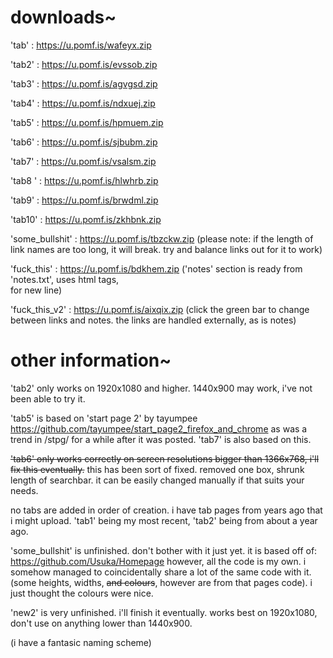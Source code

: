 # downloads~

'tab' : https://u.pomf.is/wafeyx.zip

'tab2' : https://u.pomf.is/evssob.zip

'tab3' : https://u.pomf.is/agvgsd.zip

'tab4' : https://u.pomf.is/ndxuej.zip

'tab5' : https://u.pomf.is/hpmuem.zip

'tab6' : https://u.pomf.is/sjbubm.zip

'tab7' : https://u.pomf.is/vsalsm.zip

'tab8 ' : https://u.pomf.is/hlwhrb.zip

'tab9' : https://u.pomf.is/brwdml.zip

'tab10' : https://u.pomf.is/zkhbnk.zip

'some_bullshit' :  https://u.pomf.is/tbzckw.zip (please note: if the length of link names are too long, it will break. try and balance links out for it to work)

'fuck_this' : https://u.pomf.is/bdkhem.zip ('notes' section is ready from 'notes.txt', uses html tags, <br> for new line)

'fuck_this_v2' : https://u.pomf.is/aixqix.zip (click the green bar to change between links and notes. the links are handled externally, as is notes)

# other information~

'tab2' only works on 1920x1080 and higher. 1440x900 may work, i've not been able to try it.

'tab5' is based on 'start page 2' by tayumpee https://github.com/tayumpee/start_page2_firefox_and_chrome as was a trend in /stpg/ for a while after it was posted. 'tab7' is also based on this.

~~'tab6' only works correctly on screen resolutions bigger than 1366x768, i'll fix this eventually.~~ this has been sort of fixed. removed one box, shrunk length of searchbar. it can be easily changed manually if that suits your needs.

no tabs are added in order of creation. i have tab pages from years ago that i might upload. 'tab1' being my most recent, 'tab2' being from about a year ago.

'some_bullshit' is unfinished. don't bother with it just yet. it is based off of: https://github.com/Usuka/Homepage
however, all the code is my own. i somehow managed to coincidentally share a lot of the same code with it. (some heights, widths, ~~and colours~~, however are from that pages code). i just thought the colours were nice.

'new2' is very unfinished. i'll finish it eventually. works best on 1920x1080, don't use on anything lower than 1440x900.



(i have a fantasic naming scheme)
